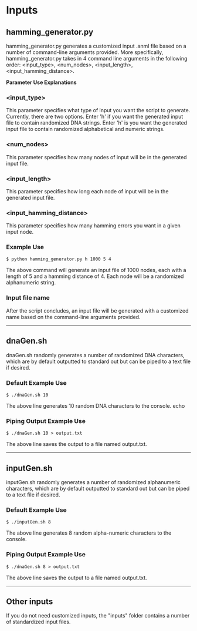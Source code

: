 # **Inputs**

## **hamming_generator.py**
hamming_generator.py generates a customized input .anml file based on a number of command-line arguments provided. More specifically,
hamming_generator.py takes in 4 command line arguments in the following order:
<input_type>, <num_nodes>, <input_length>, <input_hamming_distance>.

**Parameter Use Explanations**
### <input_type>
This parameter specifies what type of input you want the script to generate. Currently, there are two options. Enter 'h' if you want the generated input file to contain randomized DNA strings. Enter 'h' is you want the generated input file to contain randomized alphabetical and numeric strings.

### <num_nodes>
This parameter specifies how many nodes of input will be in the generated input file.

### <input_length>
This parameter specifies how long each node of input will be in the generated input file.

### <input_hamming_distance>
This parameter specifies how many hamming errors you want in a given input node.

### Example Use
```
$ python hamming_generator.py h 1000 5 4
```
The above command will generate an input file of 1000 nodes, each with a length of 5 and a hamming distance of 4. Each node will be a randomized alphanumeric string.

### Input file name
After the script concludes, an input file will be generated with a customized name based on the command-line arguments provided.

---

## **dnaGen.sh**
dnaGen.sh randomly generates a number of randomized DNA characters, which are by default outputted to standard out but can be piped to a text file if desired.

### Default Example Use 
 ```
 $ ./dnaGen.sh 10
```
The above line generates 10 random DNA characters to the console.
    echo

### Piping Output Example Use
```
$ ./dnaGen.sh 10 > output.txt
```
The above line saves the output to a file named output.txt.

---

## **inputGen.sh**
inputGen.sh randomly generates a number of randomized alphanumeric characters, which are by default outputted to standard out but can be piped to a text file if desired.

### Default Example Use 
 ```
 $ ./inputGen.sh 8
```
The above line generates 8 random alpha-numeric characters to the console.

### Piping Output Example Use
```
$ ./dnaGen.sh 8 > output.txt
```
The above line saves the output to a file named output.txt.

---

## **Other inputs**
If you do not need customized inputs, the "inputs" folder contains a number of standardized input files.
